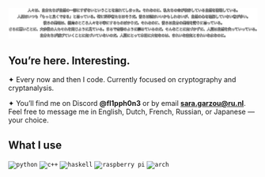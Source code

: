 <div align="center">
  <img alt="Banner" src="imagetext.png"/>
</div>

## You’re here. Interesting.


✦ Every now and then I code. Currently focused on cryptography and cryptanalysis.

✦ You’ll find me on Discord **@fl1pph0n3** or by email **sara.garzou@ru.nl**. Feel free to message me in English, Dutch, French, Russian, or Japanese — your choice.

## What I use
<code><img height="20" alt="python" src="https://img.shields.io/badge/Python-14354C.svg?logo=python&logoColor=white"></code>
<code><img height="20" alt="c++" src="https://custom-icon-badges.demolab.com/badge/C++-9C033A.svg?logo=cpp2&logoColor=white"></code>
<code><img height="20" alt="haskell" src="https://img.shields.io/badge/Haskell-5e5086?style=flat&logo=haskell&logoColor=white"></code>
<code><img height="20" alt="raspberry pi" src="https://img.shields.io/badge/-Raspberry_Pi-C51A4A?style=flat&logo=Raspberry-Pi"></code>
<code><img height="20" alt="arch" src="https://img.shields.io/badge/Arch%20Linux-1793D1.svg?logo=arch-linux&logoColor=white"></code>
